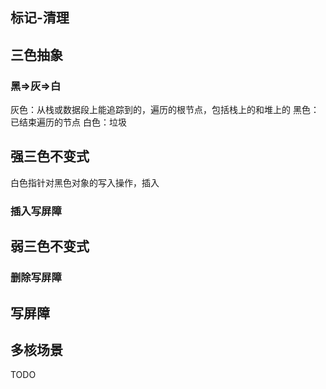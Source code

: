 
## 标记-清理
## 三色抽象
### 黑=>灰=>白
灰色：从栈或数据段上能追踪到的，遍历的根节点，包括栈上的和堆上的
黑色：已结束遍历的节点
白色：垃圾

## 强三色不变式
白色指针对黑色对象的写入操作，插入
### 插入写屏障
## 弱三色不变式
### 删除写屏障
## 写屏障

## 多核场景
TODO